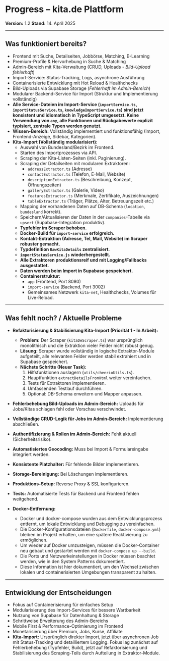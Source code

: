 # Progress – kita.de Plattform

**Version:** 1.2
**Stand:** 14. April 2025

---

## Was funktioniert bereits?

- Frontend mit Suche, Detailseiten, Jobbörse, Matching, E-Learning
- Premium-Profile & Hervorhebung in Suche & Matching
- Admin-Bereich mit Kita-Verwaltung (CRUD, Uploads - *Bild-Upload fehlerhaft*)
- Import-Service: Status-Tracking, Logs, asynchrone Ausführung
- Containerisierte Entwicklung mit Hot Reload & Healthchecks
- Bild-Uploads via Supabase Storage (*Fehlerhaft im Admin-Bereich*)
- Modularer Backend-Service für Import (Struktur und Implementierung vollständig)
- **Alle Service-Dateien im Import-Service (`importService.ts`, `importStatusService.ts`, `knowledgeImportService.ts`) sind jetzt konsistent und idiomatisch in TypeScript umgesetzt. Keine Verwendung von `any`, alle Funktionen und Rückgabewerte explizit typisiert, zentrale Typen werden genutzt.**
- **Wissen-Bereich:** Vollständig implementiert und funktionsfähig (Import, Frontend-Anzeige, Sidebar, Kategorien).
- **Kita-Import (Vollständig modularisiert):**
    - Auswahl von Bundesland/Bezirk im Frontend.
    - Starten des Importprozesses via API.
    - Scraping der Kita-Listen-Seiten (inkl. Paginierung).
    - Scraping der Detailseiten mit modularen Extraktoren:
        - `addressExtractor.ts` (Adresse)
        - `contactExtractor.ts` (Telefon, E-Mail, Website)
        - `descriptionExtractor.ts` (Beschreibung, Konzept, Öffnungszeiten)
        - `galleryExtractor.ts` (Galerie, Video)
        - `featuresExtractor.ts` (Merkmale, Zertifikate, Auszeichnungen)
        - `tableExtractor.ts` (Träger, Plätze, Alter, Betreuungszeit etc.)
    - Mapping der vorhandenen Daten auf DB-Schema (`location`, `bundesland` korrekt).
    - Speichern/Aktualisieren der Daten in der `companies`-Tabelle via `upsert` (Supabase-Integration produktiv).
    - **Typfehler im Scraper behoben.**
    - **Docker-Build für `import-service` erfolgreich.**
    - **Kontakt-Extraktion (Adresse, Tel, Mail, Website) im Scraper robuster gemacht.**
    - **Typdefinition `RawKitaDetails` zentralisiert.**
    - **`importStatusService.js` wiederhergestellt.**
    - **Alle Extraktoren produktionsreif und mit Logging/Fallbacks ausgestattet.**
    - **Daten werden beim Import in Supabase gespeichert.**
    - **Containerstruktur:** 
        - `app` (Frontend, Port 8080)
        - `import-service` (Backend, Port 3002)
        - Gemeinsames Netzwerk `kita-net`, Healthchecks, Volumes für Live-Reload.

---

## Was fehlt noch? / Aktuelle Probleme

- **Refaktorisierung & Stabilisierung Kita-Import (Priorität 1 - In Arbeit):**
  - **Problem:** Der Scraper (`kitaDeScraper.ts`) war ursprünglich monolithisch und die Extraktion vieler Felder nicht robust genug.
  - **Lösung:** Scraper wurde vollständig in logische Extraktor-Module aufgeteilt, alle relevanten Felder werden stabil extrahiert und in Supabase gespeichert.
  - **Nächste Schritte (Neuer Task):**
    1. Hilfsfunktionen auslagern (`utils/cheerioUtils.ts`).
    2. Hauptfunktion `extractDetailsFromHtml` weiter vereinfachen.
    3. Tests für Extraktoren implementieren.
    4. Umfassenden Testlauf durchführen.
    5. Optional: DB-Schema erweitern und Mapper anpassen.

- **Fehlerbehebung Bild-Uploads im Admin-Bereich:** Uploads für Jobs/Kitas schlagen fehl oder Vorschau verschwindet.
- **Vollständige CRUD-Logik für Jobs im Admin-Bereich:** Implementierung abschließen.
- **Authentifizierung & Rollen im Admin-Bereich:** Fehlt aktuell (Sicherheitsrisiko).
- **Automatisiertes Geocoding:** Muss bei Import & Formulareingabe integriert werden.
- **Konsistente Platzhalter:** Für fehlende Bilder implementieren.
- **Storage-Bereinigung:** Bei Löschungen implementieren.
- **Produktions-Setup:** Reverse Proxy & SSL konfigurieren.
- **Tests:** Automatisierte Tests für Backend und Frontend fehlen weitgehend.

- **Docker-Entfernung:**
  - Docker und docker-compose wurden aus dem Entwicklungsprozess entfernt, um lokale Entwicklung und Debugging zu vereinfachen.
  - Die Docker-Konfigurationsdateien (`Dockerfile`, `docker-compose.yml`) bleiben im Projekt erhalten, um eine spätere Reaktivierung zu ermöglichen.
  - Um wieder auf Docker umzusteigen, müssen die Docker-Container neu gebaut und gestartet werden mit `docker-compose up --build`.
  - Die Ports und Netzwerkeinstellungen in Docker müssen beachtet werden, wie in den System Patterns dokumentiert.
  - Diese Information ist hier dokumentiert, um den Wechsel zwischen lokalen und containerisierten Umgebungen transparent zu halten.

---

## Entwicklung der Entscheidungen

- Fokus auf Containerisierung für einfaches Setup
- Modularisierung des Import-Services für bessere Wartbarkeit
- Nutzung von Supabase für Datenhaltung & Storage
- Schrittweise Erweiterung des Admin-Bereichs
- Mobile First & Performance-Optimierung im Frontend
- Monetarisierung über Premium, Jobs, Kurse, Affiliate
- **Kita-Import:** Ursprünglich direkter Import, jetzt über asynchronen Job mit Status-Tracking und detailliertem Logging. Fokus lag zunächst auf Fehlerbehebung (Typfehler, Build), jetzt auf Refaktorisierung und Stabilisierung des Scraping-Teils durch Aufteilung in Extraktor-Module.
